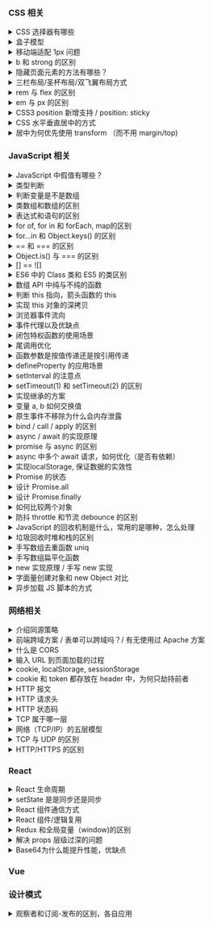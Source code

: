 ### CSS 相关

<details>
  <summary>CSS 选择器有哪些</summary>

  分类可分三种：基本选择器、属性选择器、伪类选择器
  常用：class / id / 伪类 / 伪元素 / 属性

</details>

<details>
  <summary>盒子模型</summary>

  | 盒子模型 | 宽度计算 | CSS 设置 |
  | -- | -- | -- |
  | 标准 | `width = content-width` | box-sizing: content-box |
  | IE | `width = content-width + padding-width + border-width` | box-sizing: border-box |

</details>

<details>
  <summary>移动端适配 1px  问题</summary>

  Retina 屏幕像素比为 2，CSS 1px 会被渲染成 2px 的物理像素。

  解决方案：伪类 + transform 实现

  单边框：
  ```stylus
  border-1px($color) {
    position: relative
      &:after {
      display: block
      position: absolute
      left: 0
      bottom: 0
      width: 100%
      border-top: 1px solid $color
      content: ' '
    }
  }
  @media (-webkit-min-device-pixel-ratio: 1.5),(min-device-pixel-ratio: 1.5) {
    .border-1px {
       &::after {
        -webkit-transform: scaleY(0.7)
        transform: scaleY(0.7)
       }
    }
  }

  @media (-webkit-min-device-pixel-ratio: 2),(min-device-pixel-ratio: 2) {
    .border-1px {
      &::after {
       -webkit-transform: scaleY(0.5)
        transform: scaleY(0.5)
      }
    }
  }
  ```

  多边框：伪类宽高 200%，绝对定位 -50%，同等缩放实现。

</details>

<details>
  <summary>b 和 strong 的区别</summary>

  两者都有加粗字体的作用，但 strong 带有语义，表示强调，利于SEO。

</details>

<details>
  <summary>隐藏页面元素的方法有哪些？</summary>

  隐藏类型：
  1. 完全隐藏：从渲染树消失，不占据空间
  2. 视觉隐藏：仍占据控件，只是视屏中不显示
  3. 语义隐藏：阅读软件不可读，但正常占据空间

  #### 完全隐藏

  ##### display
  `display: none`

  ##### hidden 
  HTML5 新增属性，相当于 display: none
  `<div hidden></div>

  #### 视觉隐藏
  
  ##### position 移出可视区
  ```
  position: absolute;
  left: -99999px;
  ```


  #### 语义隐藏

  `<div aria-hidden="true"></div>`

</details>

<details>
  <summary>三栏布局/圣杯布局/双飞翼布局方式</summary>

  | 布局 | 优缺点 |
  | -- | -- |
  | float 浮动 | 脱离文档流，需清浮解决父层高度塌陷 |
  | absoulute 绝对定位 | 自身跟后代元素都脱离文档流，需定高 |
  | table 表格 | 兼容性好，高度统一撑开，无法设置边距，SEO不友好 |
  | flex | 较完美，IE10开始支持（-ms) |
  | grid 网格 | IE10+支持，没有内容结构，子元素可自行定义位置 |

  #### 1. float 浮动布局
  **`DOM` 结构先写浮动部分，再写中间，否则右浮动会掉到下一行**

  * 优点：简单，兼容性好
  * 缺点：脱离文档流，父层高度塌陷需清浮解决

  ```html
  <article>
      <div class="left red"></div>
      <div class="right blue"></div>
      <div class="center yellow"></div>
  </article>

  <style>
      .left {
          float: left;
          width: 300px;
      }
      .right {
          float: right;
          width: 300px;
      }
  </style>
  ```
  #### 2. absoulute 绝对定位布局
  * 优点：方便稳定
  * 脱离文档流，后代元素也脱离文档流，高度未知时，会有问题

  ```html
  <article>
    <div class="left red"></div>
    <div class="center yellow"></div>
    <div class="right blue"></div>
  </article>

  <style>
    article {
        position: relative;
    }
    article div {
        position: absolute;
    }
    .left {
        left: 0;
        width: 300px;
    }
    .right {
        right: 0;
        width: 300px;
    }
    .center {
        left: 300px;
        right: 300px;
    }
  </style>
  ```

  #### 3. table 表格布局
  * 优点：兼容性好
  * 缺点：
      * 无法设置栏边距；
      * 对 SEO 不友好；
      * 单元格高度超出时，两侧单元格高度会一并变高；
      
  ```html
  <article>
      <div class="left red"></div>
      <div class="center yellow"></div>
      <div class="right blue"></div>
  </article>

  <style>
      article {
          display: table;
      }
      article > div {
          display: table-cell;
      }
      .left, .right {
          width: 300px;
      }
  </style>
  ```
  #### 4. flex 布局
  * 优点：比较完美
  * 缺点：低版本浏览器兼容问题，IE10开始支持（-ms)

  ```html
  <article>
      <div class="left red"></div>
      <div class="center yellow"></div>
      <div class="right blue"></div>
  </article>

  <style>
      article {
          display: flex;
      }
      .left, .right {
          width: 300px;
      }
      .center {
          flex: 1;
      }
  </style>
  ```

  #### 5. grid 网格布局

  CSS3 推出的网格布局，按列或行对其排列，不同于表格，没有内容结构。子元素可定位自己的位置，可以重叠（IE10+支持）。

  ```
  article {
    display: grid;
    grid-template-columns: 300px auto 300px;
  }
  ```
</details>

<details>
  <summary>rem 与 flex 的区别</summary>
</details>

<details>
  <summary>em 与 px 的区别</summary>
</details>

<details>
  <summary>CSS3 position 新增支持 / position: sticky</summary>

  | 属性 | 作用 |
  | -- | -- |
  | static | 没有定位（默认 |
  | relative | 相对定位 | 
  | absolute | 绝对定位 |
  | fixed | 固定定位（相对body) |
  | sticky | 粘滞定位 | 

  1. absolute 会被 relative/absolute 的父元素限制，否则被 body
  2. stick 是 relative 和 fixed 的混合体
    * 元素在视口内，top/left 无效；
    * 滚动超出时，表现像 fixed；
    * left/right 同时设置保留前者，top/bottom 同理

</details>

<details>
  <summary>CSS 水平垂直居中的方式</summary>

  居中元素固定宽高：
  1. absolute + 负 margin
  2. absolute + margin auto
  3. absolute + calc

  居中元素不定宽：
  1. absolute + transform（移动端优先）
  2. line-height
  3. writing-mode
  4. table (可弃用)
  5. css-table
  6. flex（优先）
  7. grid

</details>

<details>
  <summary>居中为何优先使用 transform （而不用 margin/top)</summary>

  支持居中元素不用定宽，不用计算宽高减半值。

</details>

### JavaScript 相关

<details>
  <summary>JavaScript 中假值有哪些？</summary>

  JavaScript 中只有 6 个假值：`undefined/null/NaN/0/''/false`，包装对象类型都是真值（`new Number(0) / new Boolean(false)`)。
</details>

<details>
  <summary>类型判断</summary>

  1. `typeof` 只能用于基本类型判断，无法判断 `null`；
  2. `instanceof` 用于判断引用类型，缺点是 `null`；
  3. `Object.prototype.toString.call()` 较好的类型判断方式；
  4. `isPrototypeOf` ES6 新增的原型判断

  思路：先 `instanceof` 判断是不是复杂类型，再用 `typeof` 判断基本类型
  [正确的类型判断](https://github.com/YvetteLau/Blog/blob/master/JS/data-type.js)

</details>

<details>
  <summary>判断变量是不是数组</summary>

  1. ES6 `Array.isArray()` 返回 `true` 是；
  2. ES6 `Array.prototype.isPrototypeOf([])` 值为 `true` 是；
  3. `instanceof Array` 返回 `true` 是；
  4. `Object.prototype.toString.call()` 值为 `[object Array]` 是

</details>

<details>
  <summary>类数组和数组的区别</summary>

  类数组是一个普通对象，有 `length` 属性，而真实的数组是 `Array` 类型，且不具备数组的方法。

  常见类数组：
  1. 函数参数 `arguments`；
  2. DOM 对象列表 `document.querySelectorAll('li')`
  3. jQuery 对象 `$('div')`

  类数组转数组：
  ```
  // e.g.1
  Array.prototype.slice.call(arrLike);

  // e.g.2
  [...arrLike];

  // e.g.3
  Array.from(arrLike); 
  ```

  拥有遍历器接口的对象，都可用扩展运算符 `...` 和 `Array.from` 转为数组。

</details>

<details>
  <summary>表达式和语句的区别</summary>

  * 表达式：产生一个值
  * 语句：执行一个操作
  * 表达式语句：产生一个值和执行一个操作

</details>

<details>
  <summary>for of, for in 和 forEach, map的区别</summary>

  * for...of：遍历具有 itertaor 接口对象，包括数组、Set、Map、类数组对象、字符串，可中断循环
  * for...in：遍历对象自身和继承的可枚举的属性，不能直接获取属性值，可中断循环
  * forEach：只能遍历数组，没有返回值，不能中断
  * map：只能遍历数组，返回值是修改后的新数组，不能中断
</details>

<details>
  <summary>for...in 和 Object.keys() 的区别</summary>

  1. `Object.keys()` 返回自身可枚举属性组成的数组，顺序与 `for...in` 一致；
  2. `for...in` 除了遍历自身可枚举，还可以枚举原型链中属性

  记忆点：与 in 有关都会检索原型链
</details>

<details>
  <summary>== 和 === 的区别</summary>

  * `===` 全等运算符不需要类型转换，比较类型和值都相等时，返回 `true`；
  * `==` 类型不同，需先进行转换，如下
    * 判断是否为 `null` 或 `undefined`，是返回 `true`
    * 判断是否为 `string` 或 `number`，是字符串转 `number` 再比对
    * 判断其中一方是否为 `boolean`，是转为 `number` 再比对
    * 判断其中一方为 `object` 另一方为 `string/number/symbol`，是将 `object` 转原始类型再比对，调用 `toString()/valueOf()`

</details>

<details>
  <summary>Object.is() 与 === 的区别</summary>

  `Object.is()` 与 `===` 类似，有两点区别:
  1. `Object.is()` 判断 `NaN` 时，返回 `true`；
  2. `Object.is()` 判断 `+0/-0` 时，返回 `false`

  ```js
  Object.is(NaN, NaN);  // true
  Object.is(+0, -0);    // false

  NaN === NaN;          // false
  +0 === -0;            // true
  ```

</details>


<details>
  <summary>[] == ![]</summary>

  1. 优先级 `!` 高于 `==`
  2. `![]`，`object` 转为 `boolean` 为 `true`，因此这里为 `false`
  3. 其中一方为 `boolean`，先将 `boolean` 转为 `number`，0
  4. 其中一方为 `number`, `object` 类型转原始类型（空数组转数字为 0，若数组中仅有一个数字，转数字时就是该数字，其它情况为 `NaN`
  5. `0 == 0` 为 `true`

  [运算符优先级](https://developer.mozilla.org/zh-CN/docs/Web/JavaScript/Reference/Operators/Operator_Precedence)

</details>

<details>
  <summary>ES6 中的 Class 类和 ES5 的类区别</summary>

  1. 定义的方法不可枚举；
  2. 必须使用 new 实例化；
  3. 不存在变量提升；
  4. 默认即是严格模式；
  5. 子类构造函数必须通过 `super()` 调用父类构造函数实现继承，才有 `this` 对象

  (ES5 中先有子类的 `this`, 再将父类的属性应用在 `this` 上);
  Class 类中用 `static` 声明的方法为静态方法，仅在构造函数中使用，不能传递给任何子类和实例对象。

</details>

<details>
  <summary>数组 API 中纯与不纯的函数</summary>

  不纯函数，会修改原数组：
  `splice/reverse/fill/copyWithin/sort/push/pop/unshift/shift`

  纯函数，不会修改原数组：
  `slice/map/forEach/every/filter/reduce/entries/find`

</details>

<details>
  <summary>判断 this 指向，箭头函数的 this</summary>

  this 绑定：默认绑定、隐式绑定、显示绑定、new绑定
  
  1. `new` 绑定，构造函数没有返回，`this` 指向新创建对象，若有返回，指向返回对象
  2. 显示绑定，通过 `apply/call/bind`，`this` 指向传入对象，如果传入对象为 `null/undefined`，则应用默认绑定规则
  3. 隐式绑定，取决与上下文对象调用者，指向该对象，`obj.foo()`
  4. 默认绑定，以上规则不匹配时，严格模式指向 `undefined`，否则指向全局对象
  5. 箭头函数, `this`取决于词法作用域，在函数声明时就确定，来自上一层代码块的 `this`

</details>

<details>
  <summary>实现 this 对象的深拷贝</summary>
</details>

<details>
  <summary>浏览器事件流向</summary>

</details>

<details>
  <summary>事件代理以及优缺点</summary>
  
  优点：
  1. 减少事件函数注册，仅绑定一个函数，节省内存；
  2. 支持动态绑定事件，针对动态列表元素，不用频繁绑定和解绑

  缺点：
  1. 基于冒泡和捕获实现，不支持冒泡和捕获的事件不支持；
  2. 层级过多时，若中间层阻止，可能无法到达事件元素，建议就近委托

  不支持冒泡的事件：`load/unload/scroll/resize/blur/focus/mouseleave/mouseenter/自定义事件`

</details>

<details>
  <summary>闭包特权函数的使用场景</summary>
</details>

<details>
  <summary>尾调用优化</summary>

  通过 return 优化

</details>

<details>
  <summary>函数参数是按值传递还是按引用传递</summary>

  函数参数是按值传递，引用类型的值是其栈中存储的值，一个地址指针。

</details>

<details>
  <summary>defineProperty 的应用场景</summary>
</details>

<details>
  <summary>setInterval 的注意点</summary>
</details>

<details>
  <summary>setTimeout(1) 和 setTimeout(2) 的区别</summary>

  setTimeout 最小时间是 400， 即 4 毫秒
</details>

<details>
  <summary>实现继承的方案</summary>
</details>

<details>
  <summary>变量 a, b 如何交换值</summary>

  1. ES6 解构：`[a, b] = [b, a]`;

  ```js
  function swap(a, b) {
    a = a + b;
    b = a - b;
    a = a - b;
  }

  function swap(a, b) {
    a = a * b;
    b = a / b;
    a = a / b;
  }

  function swap(a, b) {
    a = a ^ b;
    b = a ^ b;
    a = a ^ b;
  }
  ```
</details>

<details>
  <summary>原生事件不移除为什么会内存泄露</summary>
</details>

<details>
  <summary>bind / call / apply 的区别</summary>

  `call` 和 `apply` 功能相同，区别在于传参方式不同。
  1. `fn.call(obj, arg1, arg2, ...)`， `call` 传参数列表，逗号隔开
  2. `fn.call(obj, [arg1, arg2, ...])`， `apply` 传参数数组

  `bind` 返回的是一个函数，函数柯里化的应用，而 `call/apply` 则是立即执行函数。

  #### call 实现
  ```js
  Function.prototype.call = function(context, ...args) {
    // 判断传入对象是否为 null
    if (!context) {
      context = typeof window === 'undefined' ? global : window;
    }
    
    // 改变函数调用者，作为传入对象的属性方法调用
    context.fn = this;
    const result = context.fn(...args);
    delete context.fn;
    return result;
  }
  ```

  #### apply 实现
  ```js
  Function.prototype.call = function(context, ...args) {
    // 判断传入对象是否为 null
    if (!context) {
      context = typeof window === 'undefined' ? global : window;
    }
    
    // 改变函数调用者，作为传入对象的属性方法调用
    context.fn = this;
    const result = context.fn(args);
    delete context.fn;
    return result;
  }
  ```

  #### bind 实现
  ```js
  Function.prototype.bind = function(context, ...initArgs) {
    // 预先判断是否为函数
    if (typeof this !=== 'function') {
      throw new TypeError('no a function');
    }

    const self = this;
    // 返回一个待执行函数
    return function(...finalArgs) {
      // 合并预先传入的参数、最后传入的参数
      self.apply(context, [...initArgs, ...finalArgs]);
    }
  }
  ```

</details>

<details>
  <summary>async / await 的实现原理</summary>
</details>

<details>
  <summary>promise 与 async 的区别</summary>
</details>

<details>
  <summary>async 中多个 await 请求，如何优化（是否有依赖）</summary>
</details>

<details>
  <summary>实现localStorage, 保证数据的实效性</summary>
</details>

<details> 
  <summary>Promise 的状态</summary>

  1. `pending` 初始状态
  2. `fulfilled` 操作已完成
  3. `rejected` 操作已失败

</details>

<details>
  <summary>设计 Promise.all</summary>
</details>

<details>
  <summary>设计 Promise.finally </summary>
  
</details>

<details>
  <summary>如何比较两个对象</summary>

  工具类：借用 Immutable 对比两个对象。

  辅助函数，迭代对象属性，值为原始类型，则比对值，为引用类型，则继续递归跌打比对。注意函数、日期以及正则等。

</details>

<details>
  <summary>防抖 throttle 和节流 debounce 的区别</summary>

  * 同：两者的作用都是防止一定事件内函数被多次调用。
  * 异：
    * 防抖：在事件被触发 n 秒后再执行回调函数，如果在这 n 秒内又被触发，则重新计时延迟时间，例：R 大招 60 秒;
    * 节流：规定在一个单位时间内，只能触发一次函数。如果这个单位时间内触发多次函数，只有一次生效（间隔执行），例：FPS射击;
  * 应用：
    * 防抖：resize/scroll、文本验证等;
    * 节流：拖拽 mousemove、联想 keyup、监听滚动 scroll等;
</details>

<details>
  <summary>JavaScript 的回收机制是什么，常用的是哪种，怎么处理</summary>
  
  标记清除和引用计数，常用为手动标记清除，将变量值设置为 `null`。
</details>

<details>
  <summary>垃圾回收时堆和栈的区别</summary>
</details>

<details>
  <summary>手写数组去重函数 uniq</summary>

  ```js
  uniq([1, 2, 3, 5, 3, 2]);//[1, 2, 3, 5]
  ```

  #### 1. ES6 新增数据类型 set
  ```
  function uniq(arr) {
    return [...new Set(arr)];
  }
  ```

  #### 2. indexOf
  ```js
  function uniq(arr) {
    let result = [];
    for (let val of arr) {
      if (result.indexOf(val) < 0) {
        result.push(val);
      }
    }
    return result;
  }
  ```

  #### 3. includes
  ```js
  function uniq(arr) {
    let result = [];
    for (let val of arr) {
      if (!result.includes(val)) {
        result.push(val);
      }
    }
  }
  ```

  #### 4. reduce
  ```js
  function uniq(arr) {
    return arr.reduce([prev, cur] => {
      if (prev.includes(cur)) {
        return prev;
      } else {
        return [...prev, cur]
      }
    }, []);
  }
  ```

  #### 5. map 或 object[val]
  ```js
  function uniq(arr) {
    let map = new Map();
    let result = [];
    for (let val of arr) {
      if (!map.has(val)) {
        result.push(val);
        map.set(val, true);
      }
    }
    return result;
  }
  ```

</details>

<details>
  <summary>手写数组扁平化函数</summary>

  ```js
  flattenDeep([1, [2, [3, [4]], 5]]); //[1, 2, 3, 4, 5]
  ```

  #### 1. ES6 新增的 Array.prototype.flat
  ```js
  // flat 默认拉平一层
  function flattenDeep(arr, deepLength = 1) {
    return arr.flat(deepLength);
  }
  flattenDeep([1, [2, [3, [4]], 5]], 3); 
  ```

</details>

<details>
  <summary>new 实现原理 / 手写 new 实现</summary>

  1. 创建一个空对象 `{}`，构造函数的 `this` 指向这个空对象；
  2. 对该对象进行原型链接，`__proto__` 指向函数的 `prototype`；
  3. 执行构造函数方法，将属性添加到 `this` 指向的对象；
  4. 若函数没有返回其它值，则返回 `this` 指向的对象，若返回基本类型值，则返回它们的包装对象

  ```js
  function _new() {
    let target = {};
    let [constructor, ...args] = [...arguments];
    target.__proto__ = constructor.prototype;
    let result = constructor.apply(target, args);

    if (result && (typeof result == 'object' || typeof result == 'function') ) {
      return result;
    }
    return target;
  }
  ```

</details>

<details>
  <summary>字面量创建对象和 new Object 对比</summary>

  1. 字面量创建对象，不会调用 `Object` 构造函数，简洁性能更佳；
  2. `new Object()` 本质上是方法调用，会涉及到原型链查找，函数调用涉及到执行栈等

</details>

<details>
  <summary>异步加载 JS 脚本的方式</summary>

  1. defer 页面文档加载完执行，顺序执行，onLoad 之前执行
  2. async 下载完执行，顺序不定，会中断渲染
  3. 动态创建 script
  4. XHR 异步加载 JS

  ```js
  // 动态创建 script
  let script = document.createElement('script');
  script.src = 'xxx.js';
  document.body.append(script); // 添加到body才会执行

  // XHR 异步加载 JS + eval
  let xhr = new XMLHttpRequest();
  xhr.open('get', 'js/xxx.js', true);
  xhr.send();
  xhr.onreadystatechange = function() {
    if (xhr.readyState == 4 && xhr.status == 200) {
      eval(xhr.responseText);
    }
  }
  ```

</details>

### 网络相关
<details>
  <summary>介绍同源策略</summary>
  
  浏览器同源策略限制不同源文档脚本不能进行交互。
  同源：同协议，同域名，同端口
</details>

<details>
  <summary>前端跨域方案 / 表单可以跨域吗？/ 有无使用过 Apache 方案</summary>
  
  后端接口请求不存在跨域问题，只有前端浏览器同源（同协议，同域名，同端口）限制导致跨域问题。

  1. JSONP：利用 script 标签的 src 属性来实现跨域，仅支持 GET 请求，url 长度限制；
  2. websocket：
  3. Nginx 反向代理；
  4. fetch
  5. CORS：兼容性 IE10 +
  ？？？
</details>

<details>
  <summary>什么是 CORS</summary>

  CORS （Cros-Origin Resource Sharing，跨域资源共享），额外的 HTTP 头授权浏览器访问跨域资源的机制
  ？？？
  <!-- 浏览器同源策略的限制，使得 XMLHttpRequest / fetch 不得跨域请求。 -->
</details>

<details>
  <summary>输入 URL 到页面加载的过程</summary>
</details>

<details>
  <summary>cookie, localStorage, sessionStorage</summary>

  * cookie：大小 4 K，请求在请求头携带，占用带宽，初衷是解决 HTTP 无状态，服务端可共享，可设置过期时间；
  * localStorage/sessiongStorage：大小 5 M，数据只保留本地，不参与服务端交互；
    * localStorage：永久存在，需手动清除；
    * sessionStorage：仅存在会话中，tab 关闭就实效；
    
</details>

<details>
  <summary>cookie 和 token 都存放在 header 中，为何只劫持前者</summary>
</details>

<details>
  <summary>HTTP 报文</summary>
</details>

<details>
  <summary>HTTP 请求头</summary>
</details>

<details>
  <summary>HTTP 状态码</summary>
</details>

<details>
  <summary>TCP 属于哪一层</summary>

  TCP 属于 OSI 的传输层，通讯过程是全双工

</details>

<details>
  <summary>网络（TCP/IP）的五层模型</summary>
  
  1. 应用层（DNS)[传输、表示、应用]
  2. 传输层
  3. 网络层
  4. 数据链路层
  5. 物理层

</details>

<details>
  <summary>TCP 与 UDP 的区别</summary>

  1. TCP 面向链接，UDP 无连接，即发送数据之前不需要建立链接；
  2. TCP 提供可靠的服务，无差错、不丢失、不重复、且按序到达，UDP 不保证可靠支付；
  3. TCP 面向字节流，UDP 面向报文；
  4. TCP 是点对点，UDP 支持一对一，一对多，多对一和多对多；
  5. TCP 首部开心 20 字节，UDP 首部 8字节；
  6. TCP 逻辑通信信道是全双工的可靠信道，UDP 则是不可靠信道

</details>

<details>
  <summary>HTTP/HTTPS 的区别</summary>
</details>

### React
<details>
  <summary> React 生命周期 </summary>

  > 版本：16.8
  
  生命周期阶段：
  1. 挂载阶段
  2. 更新阶段
  3. 卸载阶段

  #### 挂载阶段
  | -- | -- |
  * constructor 
  构造函数，最先执行，初始化 state 或函数 this 绑定

  * getDerivedStateFromProps
  静态方法，接收到新属性 props 修改 state 时触发

  * render
  纯函数，处理渲染，不应包含业务逻辑或计算，返回：原生 Dom、React 组件、字符串/数字、布尔/null等

  * componentDidMount
  组件挂载完成，已获取到 DOM 节点，在在此处理：请求、订阅等（订阅配套要在 componentWillUnmount 取消）

  #### 更新阶段
  * getDerivedStateFromProps

  * shouldComponentUpdate(nextProps, nextState) 
  返回一个布尔值，ture（默认）表示重新渲染，false 反之。（在此做优化）

  * render

  * getSnapshotBeforeUpdate(prevProps, prevState)
  返回一个值给 componentDidUpdate，DOM元素状态的对比/计算

  * componentDidUpdate(prevProps, prevState, snapshot)


  #### 卸载阶段
  * componentWillUnmount
  组件卸载或销毁时调用，（定时器销毁、取消网络请求、订阅等）

  #### 请求放置在哪个生命周期
  **componentDidMount**

  > 为何不是 componentWillMount 做数据请求

  * 服务端渲染时，会执行两次，一次在服务端，一次在客户端
  * 16版本的fiber重写后，会多次调用
  * JS 异步机制不会等待 componentWillMount 完成后再 render
  
</details>

<details>
  <summary>setState 是是同步还是同步 </summary>

  * 异步：合成事件和钩子函数（可批量更新 `state`)
  * 同步：原生事件和 `setTimeout` 中（不可批量更新）

  `setState` 本身执行过程和代码都是同步，只是合成事件和钩子函数的调用更新钱，无法立马拿到更新后的值，形成“异步”，需借助 `setState(callback)` 中 `callback` 来拿到。

  批量更新 `state` 的优化也是借助于此，多次更新 `state`,会取最后一次执行，同时 `setState` 多个不同 `key` 值，会合并更新。
</details>

<details>
  <summary>React 组件通信方式</summary>

  * 父子组件通信：`props` 传递；
  * 兄弟组件通信：状态提升到共有父组件，由父组件管控转发属性；
  * 跨层级通信：`context` （组件树传递）；
  * 发布订阅模式（事件总线）：`Event` 模块，发布者发布事件，订阅者监听事件并做出反馈；
  * 全局状态管理：redux/mbox，维护全局 `store`
</details>

<details>
  <summary>React 组件/逻辑复用</summary>

  * HOC 高阶组件 （组件包含来实现）
  缺点：
    1. 扩展性：HOC 无法从外部访问子组件的 `state`，因此无法通过 `shouldComponentUpdate` 过滤，可采用 `PureComponent` 来解决；
    2. Ref 传递：需借助 `React.forwardRef` 来解决
    3. 嵌套包装：增加复杂度和理解成本，命名冲突等

  * Render Props 渲染属性
  缺点：解决来 HOC 组件嵌套问题，换成来函数回调的嵌套

  * 自定义 Hooks
  优点：
    1. 简洁：解决 HOC 和 Render Props 的嵌套问题
    2. 解耦：UI 与 逻辑分离，彻底解耦
    3. 组合：Hooks 可引用其它 Hooks，多样化组合使用
    4. 对函数组件友好，
      * 不同生命周期逻辑维护更简单
      * 解决 `this` 指向
      * 复用成本与理解降低
  
  缺点：
    1. 写法限制：不能出现在条件、循环中
    2. 破话 `PureComponent`、`React.memo` 的性能优化
    3. `React.memo` 不能完全替代 `ShouldComponentUpdate`，只比对 `props`
  
</details>

<details>
  <summary>Redux 和全局变量（window)的区别 </summary>
</details>

<details>
  <summary>解决 props 层级过深的问题</summary>

  借用 Imuteable 不可变数据，解决。
</details>

<details>
  <summary>Base64为什么能提升性能，优缺点</summary>

  1. 减少 HTPP 请求，代价是 CSS 文件体积过大
  2. 极小图片
  3. 无跨域问题，无需考虑缓存、文件头或 cookie 问题
  4. 比 16 进制更节省磁盘容量

</details>

### Vue


### 设计模式
<details>
  <summary>观察者和订阅-发布的区别，各自应用</summary>
</details>

